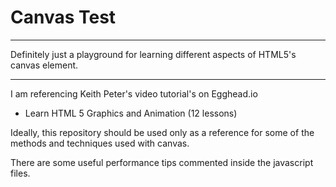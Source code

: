 # Canvas Test
------------------------------------------------
Definitely just a playground for learning different aspects of HTML5's canvas element.

--------------------------------------------------
I am referencing Keith Peter's video tutorial's on Egghead.io

- Learn HTML 5 Graphics and Animation (12 lessons)

Ideally, this repository should be used only as a reference for some of the methods and techniques used with canvas.

There are some useful performance tips commented inside the javascript files.
